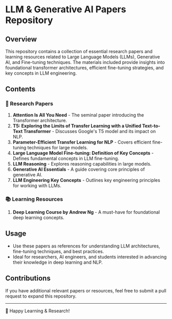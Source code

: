 # LLM & Generative AI Papers Repository

## Overview
This repository contains a collection of essential research papers and learning resources related to Large Language Models (LLMs), Generative AI, and Fine-tuning techniques. The materials included provide insights into foundational transformer architectures, efficient fine-tuning strategies, and key concepts in LLM engineering.

## Contents

### 📄 Research Papers
1. **Attention Is All You Need** - The seminal paper introducing the Transformer architecture.
2. **T5: Exploring the Limits of Transfer Learning with a Unified Text-to-Text Transformer** - Discusses Google's T5 model and its impact on NLP.
3. **Parameter-Efficient Transfer Learning for NLP** - Covers efficient fine-tuning techniques for large models.
4. **Large Language Model Fine-tuning: Definition of Key Concepts** - Defines fundamental concepts in LLM fine-tuning.
5. **LLM Reasoning** - Explores reasoning capabilities in large models.
6. **Generative AI Essentials** - A guide covering core principles of generative AI.
7. **LLM Engineering Key Concepts** - Outlines key engineering principles for working with LLMs.

### 📚 Learning Resources
1. **Deep Learning Course by Andrew Ng** - A must-have for foundational deep learning concepts.

## Usage
- Use these papers as references for understanding LLM architectures, fine-tuning techniques, and best practices.
- Ideal for researchers, AI engineers, and students interested in advancing their knowledge in deep learning and NLP.

## Contributions
If you have additional relevant papers or resources, feel free to submit a pull request to expand this repository.

---
🧠 Happy Learning & Research!


